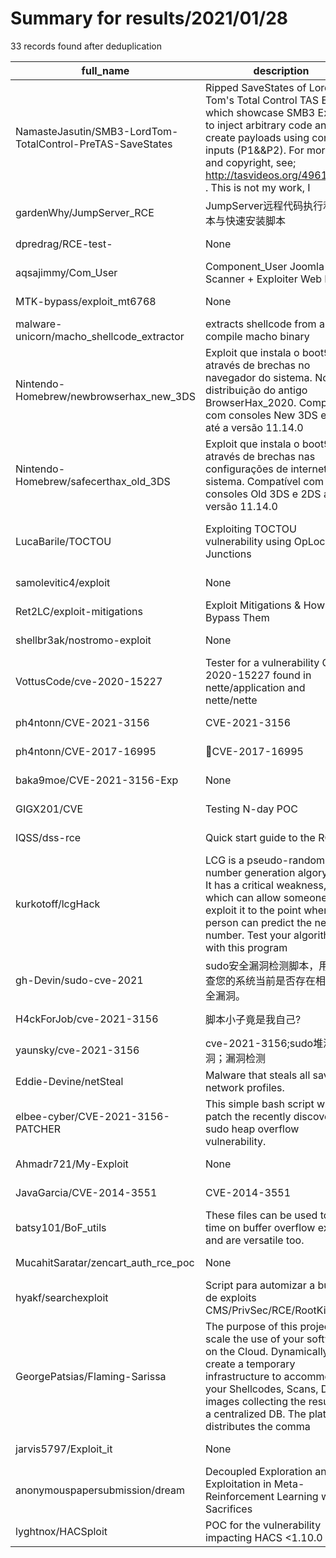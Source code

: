 
# Summary for results/2021/01/28
    
33 records found after deduplication

| full_name | description | html_url | matched_list | matched_count | pushed_at | size | stargazers_count | language | forks_count |
|------------------------------------------------------------|------------------------------------------------------------------------------------------------------------------------------------------------------------------------------------------------------------------------------------------------------------------|-------------------------------------------------------------------------------|---------------------------------------------|-----------------|---------------------------|--------|--------------------|------------|---------------|
| NamasteJasutin/SMB3-LordTom-TotalControl-PreTAS-SaveStates | Ripped SaveStates of Lord Tom's Total Control TAS Exploit which showcase SMB3 Exploit to inject arbitrary code and create payloads using controller inputs (P1&&P2). For more info and copyright, see; http://tasvideos.org/4961S.html . This is not my work, I | https://github.com/NamasteJasutin/SMB3-LordTom-TotalControl-PreTAS-SaveStates | ['exploit'] | 1 | 2021-01-28 13:42:41+00:00 | 235 | 0 | | 0 |
| gardenWhy/JumpServer_RCE | JumpServer远程代码执行利用脚本与快速安装脚本 | https://github.com/gardenWhy/JumpServer_RCE | ['rce'] | 1 | 2021-01-28 07:48:43+00:00 | 4 | 1 | Python | 1 |
| dpredrag/RCE-test- | None | https://github.com/dpredrag/RCE-test- | ['rce'] | 1 | 2021-01-28 20:32:42+00:00 | 9 | 0 | | 0 |
| aqsajimmy/Com_User | Component_User Joomla Bug Scanner + Exploiter Web Based | https://github.com/aqsajimmy/Com_User | ['exploit'] | 1 | 2021-01-28 19:02:22+00:00 | 3 | 0 | PHP | 0 |
| MTK-bypass/exploit_mt6768 | None | https://github.com/MTK-bypass/exploit_mt6768 | ['exploit'] | 1 | 2021-01-28 18:13:17+00:00 | 0 | 5 | C | 4 |
| malware-unicorn/macho_shellcode_extractor | extracts shellcode from a nasm compile macho binary | https://github.com/malware-unicorn/macho_shellcode_extractor | ['shellcode'] | 1 | 2021-01-28 18:02:55+00:00 | 1 | 14 | Python | 1 |
| Nintendo-Homebrew/newbrowserhax_new_3DS | Exploit que instala o boot9strap através de brechas no navegador do sistema. Nova distribuição do antigo BrowserHax_2020. Compatível com consoles New 3DS e 2DS até a versão 11.14.0 | https://github.com/Nintendo-Homebrew/newbrowserhax_new_3DS | ['exploit'] | 1 | 2021-01-28 18:39:29+00:00 | 5629 | 0 | | 0 |
| Nintendo-Homebrew/safecerthax_old_3DS | Exploit que instala o boot9strap através de brechas nas configurações de internet do sistema. Compatível com consoles Old 3DS e 2DS até a versão 11.14.0 | https://github.com/Nintendo-Homebrew/safecerthax_old_3DS | ['exploit'] | 1 | 2021-01-28 18:08:58+00:00 | 5608 | 0 | | 0 |
| LucaBarile/TOCTOU | Exploiting TOCTOU vulnerability using OpLock and Junctions | https://github.com/LucaBarile/TOCTOU | ['cve poc', 'exploit', 'vulnerability poc'] | 3 | 2021-01-28 19:13:24+00:00 | 8580 | 1 | C# | 0 |
| samolevitic4/exploit | None | https://github.com/samolevitic4/exploit | ['exploit'] | 1 | 2021-01-28 17:05:33+00:00 | 0 | 0 | | 0 |
| Ret2LC/exploit-mitigations | Exploit Mitigations & How To Bypass Them | https://github.com/Ret2LC/exploit-mitigations | ['exploit'] | 1 | 2021-01-28 11:22:43+00:00 | 2 | 5 | | 1 |
| shellbr3ak/nostromo-exploit | None | https://github.com/shellbr3ak/nostromo-exploit | ['exploit'] | 1 | 2021-01-28 11:12:56+00:00 | 0 | 0 | Shell | 0 |
| VottusCode/cve-2020-15227 | Tester for a vulnerability CVE-2020-15227 found in nette/application and nette/nette | https://github.com/VottusCode/cve-2020-15227 | ['cve-2'] | 1 | 2021-01-28 11:31:01+00:00 | 7 | 1 | TypeScript | 0 |
| ph4ntonn/CVE-2021-3156 | CVE-2021-3156 | https://github.com/ph4ntonn/CVE-2021-3156 | ['cve-2'] | 1 | 2021-01-28 10:02:05+00:00 | 0 | 3 | | 0 |
| ph4ntonn/CVE-2017-16995 | 👻CVE-2017-16995 | https://github.com/ph4ntonn/CVE-2017-16995 | ['cve-2', 'exploit'] | 2 | 2021-01-28 10:06:15+00:00 | 3 | 2 | C | 0 |
| baka9moe/CVE-2021-3156-Exp | None | https://github.com/baka9moe/CVE-2021-3156-Exp | ['cve-2'] | 1 | 2021-01-28 09:12:29+00:00 | 4 | 4 | Python | 4 |
| GIGX201/CVE | Testing N-day POC | https://github.com/GIGX201/CVE | ['cve poc'] | 1 | 2021-01-28 07:35:06+00:00 | 0 | 0 | | 0 |
| IQSS/dss-rce | Quick start guide to the RCE | https://github.com/IQSS/dss-rce | ['rce'] | 1 | 2021-01-28 20:46:35+00:00 | 3181 | 0 | R | 0 |
| kurkotoff/lcgHack | LCG is a pseudo-random number generation algorythm. It has a critical weakness, which can allow someone to exploit it to the point where the person can predict the next number. Test your algorithm with this program | https://github.com/kurkotoff/lcgHack | ['exploit'] | 1 | 2021-01-28 10:09:52+00:00 | 2 | 0 | Python | 0 |
| gh-Devin/sudo-cve-2021 | sudo安全漏洞检测脚本，用来检查您的系统当前是否存在相关的安全漏洞。 | https://github.com/gh-Devin/sudo-cve-2021 | ['cve-2'] | 1 | 2021-01-28 06:23:44+00:00 | 5 | 2 | Shell | 2 |
| H4ckForJob/cve-2021-3156 | 脚本小子竟是我自己? | https://github.com/H4ckForJob/cve-2021-3156 | ['cve-2'] | 1 | 2021-01-28 02:57:24+00:00 | 0 | 1 | Python | 2 |
| yaunsky/cve-2021-3156 | cve-2021-3156;sudo堆溢出漏洞；漏洞检测 | https://github.com/yaunsky/cve-2021-3156 | ['cve-2'] | 1 | 2021-01-28 02:21:30+00:00 | 2 | 6 | Shell | 2 |
| Eddie-Devine/netSteal | Malware that steals all saved network profiles. | https://github.com/Eddie-Devine/netSteal | ['exploit'] | 1 | 2021-01-28 06:42:46+00:00 | 579 | 1 | C++ | 0 |
| elbee-cyber/CVE-2021-3156-PATCHER | This simple bash script will patch the recently discovered sudo heap overflow vulnerability. | https://github.com/elbee-cyber/CVE-2021-3156-PATCHER | ['cve-2', 'heap overflow'] | 2 | 2021-01-28 05:25:26+00:00 | 3935 | 4 | Shell | 2 |
| Ahmadr721/My-Exploit | None | https://github.com/Ahmadr721/My-Exploit | ['exploit'] | 1 | 2021-01-28 11:47:04+00:00 | 1 | 0 | | 0 |
| JavaGarcia/CVE-2014-3551 | CVE-2014-3551 | https://github.com/JavaGarcia/CVE-2014-3551 | ['cve-2'] | 1 | 2021-01-28 14:04:19+00:00 | 2 | 0 | | 0 |
| batsy101/BoF_utils | These files can be used to save time on buffer overflow exploits and are versatile too. | https://github.com/batsy101/BoF_utils | ['exploit'] | 1 | 2021-01-28 13:37:17+00:00 | 4 | 0 | Python | 0 |
| MucahitSaratar/zencart_auth_rce_poc | None | https://github.com/MucahitSaratar/zencart_auth_rce_poc | ['rce', 'rce poc'] | 2 | 2021-01-28 15:43:16+00:00 | 179 | 7 | Ruby | 2 |
| hyakf/searchexploit | Script para automizar a busca de exploits CMS/PrivSec/RCE/RootKit | https://github.com/hyakf/searchexploit | ['exploit', 'rce'] | 2 | 2021-01-28 14:48:21+00:00 | 12 | 4 | Python | 0 |
| GeorgePatsias/Flaming-Sarissa | The purpose of this project is to scale the use of your software on the Cloud. Dynamically create a temporary infrastructure to accommodate your Shellcodes, Scans, Docker images collecting the results to a centralized DB. The platform distributes the comma | https://github.com/GeorgePatsias/Flaming-Sarissa | ['shellcode'] | 1 | 2021-01-28 16:40:15+00:00 | 251 | 0 | JavaScript | 0 |
| jarvis5797/Exploit_it | None | https://github.com/jarvis5797/Exploit_it | ['exploit'] | 1 | 2021-01-28 06:52:01+00:00 | 1469 | 0 | Python | 0 |
| anonymouspapersubmission/dream | Decoupled Exploration and Exploitation in Meta-Reinforcement Learning without Sacrifices | https://github.com/anonymouspapersubmission/dream | ['exploit'] | 1 | 2021-01-28 05:12:08+00:00 | 5782 | 0 | HTML | 0 |
| lyghtnox/HACSploit | POC for the vulnerability impacting HACS <1.10.0 | https://github.com/lyghtnox/HACSploit | ['vulnerability poc'] | 1 | 2021-01-28 21:12:46+00:00 | 3 | 0 | Python | 0 |
